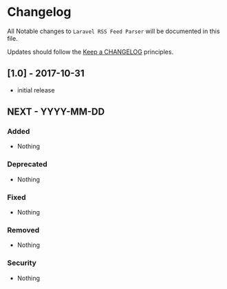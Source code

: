 # Changelog

All Notable changes to `Laravel RSS Feed Parser` will be documented in this file.

Updates should follow the [Keep a CHANGELOG](http://keepachangelog.com/) principles.

## [1.0] - 2017-10-31
- initial release

## NEXT - YYYY-MM-DD

### Added
- Nothing

### Deprecated
- Nothing

### Fixed
- Nothing

### Removed
- Nothing

### Security
- Nothing
